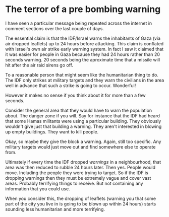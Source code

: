 The terror of a pre bombing warning
===================================

I have seen a particular message being repeated across the internet in 
comment sections over the last couple of days. 

The essential claim is that the IDF/Israel warns the inhabitants of Gaza (via
air dropped leaflets) up to 24 hours before attacking. This claim is conflated
with Israel's own air strike early warning system. In fact I saw it claimed
that it was easier for people in Gaza because they had 24 hours rather than 20
seconds warning. 20 seconds being the aproximate time that a missile will hit
after the air raid sirens go off. 

To a reasonable person that might seem like the humanitarian thing to do. The 
IDF only strikes at military targets and they warn the civilians in the area 
well in advance that such a strike is going to occur. Wonderful!

However it makes no sense if you think about it for more than a few seconds. 

Consider the general area that they would have to warn the population about.
The danger zone if you will. Say for instance that the IDF had heard that some
Hamas militants were using a particular building. They obviously wouldn't give
just that building a warning. They aren't interested in blowing up empty
buildings. They want to kill people. 

Okay, so maybe they give the block a warning. Again, still too specific. Any 
military targets would just move out and find somewhere else to operate from. 

Ultimately if every time the IDF dropped *warnings* in a neighbourhood, that
area was then reduced to rubble 24 hours later. Then yes. People would move. 
Including the people they were trying to target. So if the IDF is dropping 
warnings then they must be extremely vague and cover vast areas. Probably
terrifying things to receive. But not containing any information that you could
use. 

When you consider this, the dropping of leaflets (warning you that 
some part of the city you live in is going to be blown up within 24 hours)
starts sounding less humanitarian and more terrifying.
